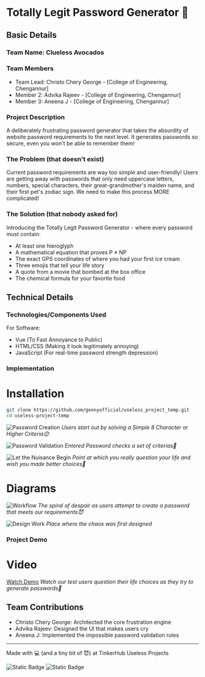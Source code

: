 # Totally Legit Password Generator 🔐

## Basic Details
### Team Name: Clueless Avocados


### Team Members
- Team Lead: Christo Chery George - [College of Engineering, Chengannur]
- Member 2: Advika Rajeev - [College of Engineering, Chengannur]
- Member 3: Aneena J - [College of Engineering, Chengannur]

### Project Description
A deliberately frustrating password generator that takes the absurdity of website password requirements to the next level. It generates passwords so secure, even you won't be able to remember them! 

### The Problem (that doesn't exist)
Current password requirements are way too simple and user-friendly! Users are getting away with passwords that only need uppercase letters, numbers, special characters, their great-grandmother's maiden name, and their first pet's zodiac sign. We need to make this process MORE complicated!

### The Solution (that nobody asked for)
Introducing the Totally Legit Password Generator - where every password must contain:
- At least one hieroglyph
- A mathematical equation that proves P ≠ NP
- The exact GPS coordinates of where you had your first ice cream
- Three emojis that tell your life story
- A quote from a movie that bombed at the box office
- The chemical formula for your favorite food

## Technical Details
### Technologies/Components Used
For Software:
- Vue (To Fast Annoyance to Public)
- HTML/CSS (Making it look legitimately annoying)
- JavaScript (For real-time password strength depression)

### Implementation
# Installation
```bash
git clone https://github.com/gennyofficial/useless_project_temp.git
cd useless-project-temp 
```

![Password Creation](screenshot1.png)
*Users start out by solving a Simple 8 Character or Higher Criteria😊*

![Password Validation](screenshot2.png)
*Entered Password checks a set of criterias👀*

![Let the Nuisance Begin](screenshot3.png)
*Point at which you really question your life and wish you made better choices🤡*

# Diagrams
![Workflow](workflow.png)
*The spiral of despair as users attempt to create a password that meets our requirements😈*

![Design Work](Design.jpg)
*Place where the chaos was first designed*

### Project Demo
# Video
[Watch Demo](demo.mp4)
*Watch our test users question their life choices as they try to generate passwords🙈*

## Team Contributions
- Christo Chery George: Architected the core frustration engine
- Advika Rajeev: Designed the UI that makes users cry
- Aneena J: Implemented the impossible password validation rules

---
Made with 💻 (and a tiny bit of 😈) at TinkerHub Useless Projects 

![Static Badge](https://img.shields.io/badge/TinkerHub-24?color=%23000000&link=https%3A%2F%2Fwww.tinkerhub.org%2F)
![Static Badge](https://img.shields.io/badge/UselessProject--24-24?link=https%3A%2F%2Fwww.tinkerhub.org%2Fevents%2FQ2Q1TQKX6Q%2FUseless%2520Projects)